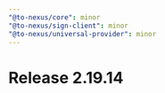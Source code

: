 ```yaml
---
"@to-nexus/core": minor
"@to-nexus/sign-client": minor
"@to-nexus/universal-provider": minor
---
```


# Release 2.19.14

